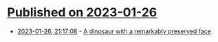 # [Published on 2023-01-26](index.md)

* [2023-01-26, 21:17:08](https://news.ycombinator.com/item?id=34538965) - [A dinosaur with a remarkably preserved face](https://arstechnica.com/science/2023/01/researchers-look-a-dinosaur-in-its-remarkably-preserved-face/)
